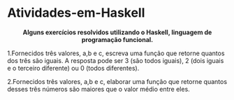 # Atividades-em-Haskell
<p align="center"> <strong>
Alguns exercícios resolvidos utilizando o Haskell, linguagem de programação funcional. </strong> </P>

<p>1.Fornecidos três valores, a,b e c, escreva uma função que retorne quantos dos três são iguais. A resposta pode ser 3 (são todos iguais), 2 (dois iguais e o terceiro diferente) ou 0 (todos diferentes).</p>

<p>2.Fornecidos três valores, a,b e c, elaborar uma função que retorne quantos desses três números são maiores que o valor médio entre eles.</p>
